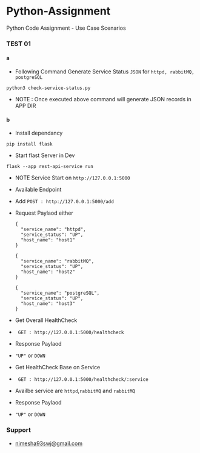 # Python-Assignment
Python Code Assignment - Use Case Scenarios


### TEST 01 
#### a 

- Following Command Generate Service Status `JSON` for `httpd, rabbitMQ, postgreSQL`

```
python3 check-service-status.py
```
- NOTE : Once executed above command will generate JSON records in APP DIR

#### b

- Install dependancy
```
pip install flask
```
- Start flast Server in Dev
```
flask --app rest-api-service run
```
- NOTE Service Start on `http://127.0.0.1:5000`
- Available Endpoint

- Add `POST : http://127.0.0.1:5000/add`
- Request Paylaod either
  ```
  {
    "service_name": "httpd",
    "service_status": "UP",
    "host_name": "host1"
  }

  {
    "service_name": "rabbitMQ",
    "service_status": "UP",
    "host_name": "host2"
  }

  {
    "service_name": "postgreSQL",
    "service_status": "UP",
    "host_name": "host3"
  }
  ```
- Get Overall HealthCheck
- ` GET : http://127.0.0.1:5000/healthcheck`
- Response Paylaod
- `"UP"` or `DOWN`
- Get HealthCheck Base on Service 
- ` GET : http://127.0.0.1:5000/healthcheck/:service`
- Availbe service are `httpd`,`rabbitMQ` and `rabbitMQ`
- Response Paylaod
- `"UP"` or `DOWN`



### Support 
- nimesha93swj@gmail.com
